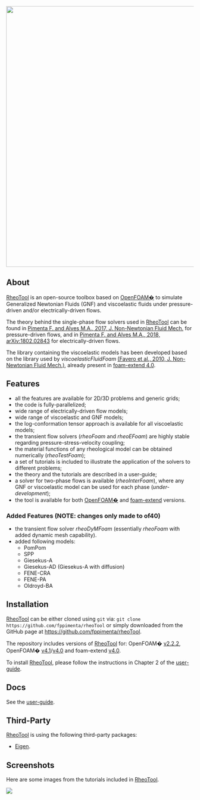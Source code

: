 <img src="https://cloud.githubusercontent.com/assets/22405564/20934548/7163a14e-bbd3-11e6-84d3-e2e0ac073201.png" width="700">

## About

[RheoTool] is an open-source toolbox based on [OpenFOAM�] to simulate Generalized Newtonian Fluids (GNF) and viscoelastic fluids under pressure-driven and/or electrically-driven flows.

The theory behind the single-phase flow solvers used in [RheoTool] can be found in [Pimenta F. and Alves M.A., 2017, J. Non-Newtonian Fluid Mech.](http://dx.doi.org/10.1016/j.jnnfm.2016.12.002) for pressure-driven flows, and in [Pimenta F. and Alves M.A., 2018, arXiv:1802.02843](http://arxiv.org/abs/1802.02843) for electrically-driven flows.

The library containing the viscoelastic models has been developed based on the library used by _viscoelasticFluidFoam_ [(Favero et al., 2010, J. Non-Newtonian Fluid Mech.)](http://dx.doi.org/10.1016/j.jnnfm.2010.08.010), already present in [foam-extend 4.0].


## Features

* all the features are available for 2D/3D problems and generic grids;
* the code is fully-parallelized;
* wide range of electrically-driven flow models;
* wide range of viscoelastic and GNF models;
* the log-conformation tensor approach is available for all viscoelastic models;
* the transient flow solvers (_rheoFoam_ and _rheoEFoam_) are highly stable regarding pressure-stress-velocity coupling;
* the material functions of any rheological model can be obtained numerically (_rheoTestFoam_);
* a set of tutorials is included to illustrate the application of the solvers to different problems;
* the theory and the tutorials are described in a user-guide;
* a solver for two-phase flows is available (_rheoInterFoam_), where any GNF or viscoelastic model can be used for each phase (_under-development_);
* the tool is available for both [OpenFOAM�] and [foam-extend] versions.

### Added Features (NOTE: changes only made to of40)
* the transient flow solver _rheoDyMFoam_ (essentially _rheoFoam_ with added dynamic mesh capability).
* added following models:
    * PomPom
    * SPP
    * Giesekus-A
    * Giesekus-AD (Giesekus-A with diffusion)
    * FENE-CRA
    * FENE-PA
    * Oldroyd-BA

## Installation

[RheoTool] can be either cloned using `git` via: `git clone https://github.com/fppimenta/rheoTool` or simply downloaded from the GitHub page at https://github.com/fppimenta/rheoTool.

The repository includes versions of [RheoTool] for: OpenFOAM� [v2.2.2](http://openfoam.org/version/2-2-2), OpenFOAM� [v4.1](http://openfoam.org/version/4-1)/[v4.0](http://openfoam.org/version/4-0) and foam-extend [v4.0](https://github.com/Unofficial-Extend-Project-Mirror/foam-extend-foam-extend-4.0).

To install [RheoTool], please follow the instructions in Chapter 2 of the [user-guide](https://github.com/fppimenta/rheoTool/tree/master/doc).

## Docs

See the [user-guide](https://github.com/fppimenta/rheoTool/tree/master/doc).

## Third-Party

[RheoTool] is using the following third-party packages:

* [Eigen](http://eigen.tuxfamily.org/).

## Screenshots

Here are some images from the tutorials included in [RheoTool].

<img src="https://user-images.githubusercontent.com/22405564/36007099-b988edaa-0d38-11e8-8f9c-157e78f040a6.png">

[RheoTool]:https://github.com/fppimenta/rheoTool
[OpenFOAM�]:http://openfoam.org/
[foam-extend]:http://www.extend-project.de/
[foam-extend 4.0]:https://github.com/Unofficial-Extend-Project-Mirror/foam-extend-foam-extend-4.0
